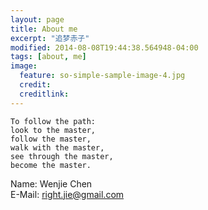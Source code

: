 ```yaml
---
layout: page
title: About me
excerpt: "追梦赤子"
modified: 2014-08-08T19:44:38.564948-04:00
tags: [about, me]
image:
  feature: so-simple-sample-image-4.jpg
  credit:
  creditlink:
---
```


>
    To follow the path:
    look to the master,
    follow the master,
    walk with the master,
    see through the master,
    become the master.


Name: Wenjie Chen<br>
E-Mail: right.jie@gmail.com
